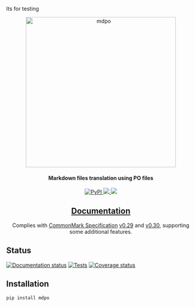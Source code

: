 Its for testing


<p align="center">
  <a href="https://github.com/mondeja/mdpo"><img src="https://raw.githubusercontent.com/mondeja/mdpo/master/mdpo.png" alt="mdpo" width="400"></a>
</h1>

<h4 align="center">Markdown files translation using PO files</h4>

<p align="center">
  <a href="https://pypi.org/project/mdpo/">
    <img src="https://img.shields.io/pypi/v/mdpo"
         alt="PyPI">
  </a>
  <a href="https://pypi.org/project/mdpo/">
    <img src="https://img.shields.io/pypi/pyversions/mdpo?labelColor=333333">
  </a>
  <a href="https://github.com/mondeja/mdpo/blob/master/LICENSE">
    <img src="https://img.shields.io/pypi/l/mdpo?color=light-green">
  </a>
</p>

<h2 align="center">
  <a href="https://mdpo.readthedocs.io/en/master/">Documentation</a>
</h2>

<p align="center">
Complies with <a href="https://spec.commonmark.org/">CommonMark Specification</a>
<a href="https://spec.commonmark.org/0.29">v0.29</a> and
<a href="https://spec.commonmark.org/0.30">v0.30</a>, supporting some
additional features.
</p>

## Status

[![Documentation status][doc-image]][doc-link]
[![Tests][tests-image]][tests-link]
[![Coverage status][coverage-image]][coverage-link]

## Installation

```bash
pip install mdpo
```

[tests-image]: https://img.shields.io/github/workflow/status/mondeja/mdpo/Test?logo=github&label=tests
[tests-link]: https://github.com/mondeja/mdpo/actions?query=workflow%3ATest
[coverage-image]: https://img.shields.io/coveralls/github/mondeja/mdpo?logo=coveralls
[coverage-link]: https://coveralls.io/github/mondeja/mdpo
[doc-image]: https://img.shields.io/readthedocs/mdpo/master?logo=read-the-docs&logoColor=white
[doc-link]: https://mdpo.readthedocs.io/en/master/
